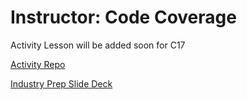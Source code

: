 # Instructor: Code Coverage

Activity Lesson will be added soon for C17

[Activity Repo](https://github.com/AdaGold/code-coverage-exercise)

[Industry Prep Slide Deck](https://docs.google.com/presentation/d/1j5cau9urtE9fVFBySEQcv0NQtEOCcJTxiC9G30cn-VA/edit#slide=id.gedb137233e_0_135)